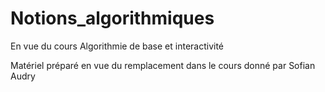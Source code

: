 # Notions_algorithmiques
En vue du cours Algorithmie de base et interactivité

Matériel préparé en vue du remplacement dans le cours donné par Sofian Audry
